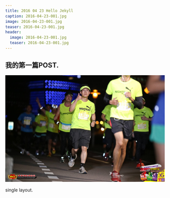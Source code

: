 ```yaml
---
title: 2016 04 23 Hello Jekyll
caption: 2016-04-23-001.jpg
image: 2016-04-23-001.jpg
teaser: 2016-04-23-001.jpg
header:
  image: 2016-04-23-001.jpg
  teaser: 2016-04-23-001.jpg
---
```


## 我的第一篇POST.

![](/images/2016-04-23-001.jpg)

single layout.

